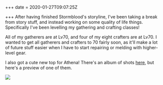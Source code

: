 +++
date = 2020-01-27T09:07:25Z

+++
After having finished Stormblood's storyline, I've been taking a break from story stuff, and instead working on some quality of life things. Specifically I've been levelling my gathering and crafting classes!

All of my gatherers are at Lv70, and four of my eight crafters are at Lv70. I wanted to get all gatherers and crafters to 70 fairly soon, as it'll make a lot of future stuff easier when I have to start repairing or melding with higher-level gear.

I also got a cute new top for Athena! There's an album of shots [here](https://imgur.com/a/GKcp7a2), but here's a preview of one of them.

<img src="https://i.imgur.com/fmy3kLy.png" style="max-width: 100%; max-height: 200px;"/>